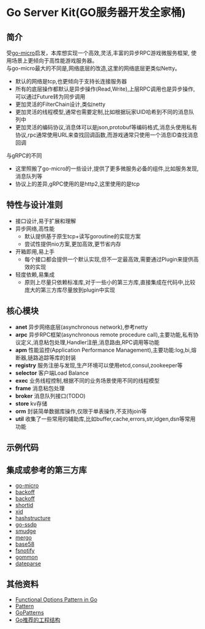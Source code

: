 # Go Server Kit(GO服务器开发全家桶)

## 简介
受[go-micro](https://github.com/micro/go-micro)启发，本库想实现一个高效,灵活,丰富的异步RPC游戏微服务框架,
使用场景上更倾向于高性能游戏服务器。  
与go-micro最大的不同是,网络底层的改造,这里的网络底层更类似Netty。

* 默认的网络是tcp,也更倾向于支持长连接服务器
* 所有的底层操作都默认是异步操作(Read,Write),上层RPC调用也是异步操作,可以通过Future转为同步调用
* 更加灵活的FilterChain设计,类似netty
* 更加灵活的线程模型,通常也需要定制,比如根据玩家UID哈希到不同的消息队列中
* 更加灵活的编码协议,消息体可以是json,protobuf等编码格式,消息头使用私有协议,rpc通常使用URL来查找回调函数,而游戏通常只使用一个消息ID查找消息回调

与gRPC的不同
* 这里照搬了go-micro的一些设计,提供了更多微服务必备的组件,比如服务发现,消息队列等
* 协议上的差异,gRPC使用的是http2,这里使用的是tcp

## 特性与设计准则
* 接口设计,易于扩展和理解
* 异步网络,高性能
  - 默认提供基于原生tcp+读写goroutine的实现方案
  - 尝试性提供nio方案,更加高效,更节省内存
* 开箱即用,易上手
  - 每个接口都会提供一个默认实现,但不一定最高效,需要通过Plugin来提供高效的实现
* 轻度依赖,易集成
  - 原则上尽量只依赖标准库,对于一些小的第三方库,直接集成在代码中,比较庞大的第三方库尽量放到plugin中实现

## 核心模块
- **anet** 异步网络底层(asynchronous network),参考netty
- **arpc** 异步RPC框架(asynchronous remote procedure call),主要功能,私有协议定义,消息粘包处理,Handler注册,消息路由,RPC调用等功能
- **apm**  性能监控(Application Performance Management),主要功能:log,bi,熔断器,链路追踪等库的封装
- **registry** 服务注册与发现,生产环境可以使用etcd,consul,zookeeper等
- **selector** 客户端Load Balance
- **exec** 业务线程控制,根据不同的业务场景使用不同的线程模型
- **frame** 消息粘包处理
- **broker** 消息队列接口(TODO)
- **store** kv存储
- **orm** 封装简单数据库操作,仅限于单表操作,不支持join等
- **util** 收集了一些常用的辅助库,比如buffer,cache,errors,str,idgen,dsn等常用功能

## 示例代码

## 集成或参考的第三方库
- [go-micro](https://github.com/micro/go-micro)
- [backoff](https://github.com/cenkalti/backoff)
- [backoff](https://github.com/rfyiamcool/backoff)
- [shortid](https://github.com/teris-io/shortid)
- [xid](https://github.com/rs/xid)
- [hashstructure](https://github.com/mitchellh/hashstructure)
- [go-ssdp](https://github.com/koron/go-ssdp)
- [smudge](https://github.com/clockworksoul/smudge)
- [mergo](https://github.com/imdario/mergo)
- [base58](https://github.com/mr-tron/base58)
- [fsnotify](https://github.com/fsnotify/fsnotify)
- [gommon](https://github.com/labstack/gommon)
- [dateparse](https://github.com/araddon/dateparse)

## 其他资料
- [Functional Options Pattern in Go](https://halls-of-valhalla.org/beta/articles/functional-options-pattern-in-go,54/)
- [Pattern](https://www.jianshu.com/p/5a3a09894bb5)
- [GoPatterns](https://books.studygolang.com/go-patterns/)
- [Go推荐的工程结构](https://github.com/golang-standards/project-layout)